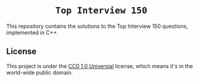 <h1 align="center"><code>Top Interview 150</code></h1>

This repository contains the solutions to the Top Interview 150 questions, implemented in C++.

## License
This project is under the [CC0 1.0 Universial](./LICENSE) license, which means it's in the world-wide public domain.
